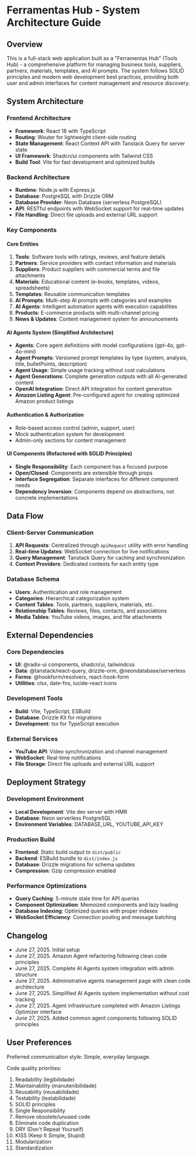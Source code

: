 # Ferramentas Hub - System Architecture Guide

## Overview

This is a full-stack web application built as a "Ferramentas Hub" (Tools Hub) - a comprehensive platform for managing business tools, suppliers, partners, materials, templates, and AI prompts. The system follows SOLID principles and modern web development best practices, providing both user and admin interfaces for content management and resource discovery.

## System Architecture

### Frontend Architecture
- **Framework**: React 18 with TypeScript
- **Routing**: Wouter for lightweight client-side routing
- **State Management**: React Context API with Tanstack Query for server state
- **UI Framework**: Shadcn/ui components with Tailwind CSS
- **Build Tool**: Vite for fast development and optimized builds

### Backend Architecture
- **Runtime**: Node.js with Express.js
- **Database**: PostgreSQL with Drizzle ORM
- **Database Provider**: Neon Database (serverless PostgreSQL)
- **API**: RESTful endpoints with WebSocket support for real-time updates
- **File Handling**: Direct file uploads and external URL support

### Key Components

#### Core Entities
1. **Tools**: Software tools with ratings, reviews, and feature details
2. **Partners**: Service providers with contact information and materials
3. **Suppliers**: Product suppliers with commercial terms and file attachments
4. **Materials**: Educational content (e-books, templates, videos, spreadsheets)
5. **Templates**: Reusable communication templates
6. **AI Prompts**: Multi-step AI prompts with categories and examples
7. **AI Agents**: Intelligent automation agents with execution capabilities
8. **Products**: E-commerce products with multi-channel pricing
9. **News & Updates**: Content management system for announcements

#### AI Agents System (Simplified Architecture)
- **Agents**: Core agent definitions with model configurations (gpt-4o, gpt-4o-mini)
- **Agent Prompts**: Versioned prompt templates by type (system, analysis, title, bulletPoints, description)
- **Agent Usage**: Simple usage tracking without cost calculations
- **Agent Generations**: Complete generation outputs with all AI-generated content
- **OpenAI Integration**: Direct API integration for content generation
- **Amazon Listing Agent**: Pre-configured agent for creating optimized Amazon product listings

#### Authentication & Authorization
- Role-based access control (admin, support, user)
- Mock authentication system for development
- Admin-only sections for content management

#### UI Components (Refactored with SOLID Principles)
- **Single Responsibility**: Each component has a focused purpose
- **Open/Closed**: Components are extensible through props
- **Interface Segregation**: Separate interfaces for different component needs
- **Dependency Inversion**: Components depend on abstractions, not concrete implementations

## Data Flow

### Client-Server Communication
1. **API Requests**: Centralized through `apiRequest` utility with error handling
2. **Real-time Updates**: WebSocket connection for live notifications
3. **Query Management**: Tanstack Query for caching and synchronization
4. **Context Providers**: Dedicated contexts for each entity type

### Database Schema
- **Users**: Authentication and role management
- **Categories**: Hierarchical categorization system
- **Content Tables**: Tools, partners, suppliers, materials, etc.
- **Relationship Tables**: Reviews, files, contacts, and associations
- **Media Tables**: YouTube videos, images, and file attachments

## External Dependencies

### Core Dependencies
- **UI**: @radix-ui components, shadcn/ui, tailwindcss
- **Data**: @tanstack/react-query, drizzle-orm, @neondatabase/serverless
- **Forms**: @hookform/resolvers, react-hook-form
- **Utilities**: clsx, date-fns, lucide-react icons

### Development Tools
- **Build**: Vite, TypeScript, ESBuild
- **Database**: Drizzle Kit for migrations
- **Development**: tsx for TypeScript execution

### External Services
- **YouTube API**: Video synchronization and channel management
- **WebSocket**: Real-time notifications
- **File Storage**: Direct file uploads and external URL support

## Deployment Strategy

### Development Environment
- **Local Development**: Vite dev server with HMR
- **Database**: Neon serverless PostgreSQL
- **Environment Variables**: DATABASE_URL, YOUTUBE_API_KEY

### Production Build
- **Frontend**: Static build output to `dist/public`
- **Backend**: ESBuild bundle to `dist/index.js`
- **Database**: Drizzle migrations for schema updates
- **Compression**: Gzip compression enabled

### Performance Optimizations
- **Query Caching**: 5-minute stale time for API queries
- **Component Optimization**: Memoized components and lazy loading
- **Database Indexing**: Optimized queries with proper indexes
- **WebSocket Efficiency**: Connection pooling and message batching

## Changelog

- June 27, 2025. Initial setup
- June 27, 2025. Amazon Agent refactoring following clean code principles
- June 27, 2025. Complete AI Agents system integration with admin structure
- June 27, 2025. Administrative agents management page with clean code architecture
- June 27, 2025. Simplified AI Agents system implementation without cost tracking
- June 27, 2025. Agent infrastructure completed with Amazon Listings Optimizer interface
- June 27, 2025. Added common agent components following SOLID principles

## User Preferences

Preferred communication style: Simple, everyday language.

Code quality priorities:
1. Readability (legibilidade)
2. Maintainability (manutenibilidade) 
3. Reusability (reusabilidade)
4. Testability (testabilidade)
5. SOLID principles
6. Single Responsibility
7. Remove obsolete/unused code
8. Eliminate code duplication
9. DRY (Don't Repeat Yourself)
10. KISS (Keep It Simple, Stupid)
11. Modularization
12. Standardization